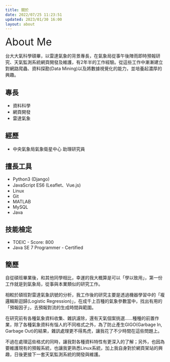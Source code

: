 ```yaml
---
title: 關於
date: 2022/07/25 11:23:51
updated: 2023/01/30 16:00
layout: about
---
```


<font size=6>About Me</font>

台大大氣科學碩畢，以雷達氣象的背景專長，在氣象局從事午後陣雨即時預報研究、天氣監測系統網頁開發及維護，有2年半的工作經驗。從這些工作中漸漸建立對網路爬蟲、資料探勘(Data Mining)以及將數據視覺化的能力，並培養起濃厚的興趣。

## 專長

- 資料科學
- 網頁開發
- 雷達氣象

## 經歷

- 中央氣象局氣象衛星中心 助理研究員

## 擅長工具

- Python3 (Django)
- JavaScript ES6 (Leaflet、Vue.js)
- Linux
- Git
- MATLAB
- MySQL
- Java

## 技能檢定

- TOEIC - Score: 800
- Java SE 7 Programmer - Certified

## 簡歷

自從碩班畢業後，和其他同學相比，幸運的我大概算是可以「學以致用」，第一份工作就是到氣象局，從事與本業類似的研究工作。

相較於碩班對雷達氣象訊號的分析，我工作後的研究主要是透過機器學習中的「複邏輯斯迴歸(Logistic Regression)」，在成千上百種的氣象參數當中，找出有用的「預報因子」，去預報對流的生成時間與範圍。

在研究前有各種氣象資料收集、雜訊濾除，還有天氣個案挑選......種種的前置作業，除了各種氣象資料有惱人的不同格式之外，為了防止產生GIGO(Garbage In, Garbage Out)的結果，雜訊處理更不得馬虎，讓我花了不少時間在這些問題上。

不過在處理這些格式的同時，讓我對各種資料特性有更深入的了解；另外，也因為要維護現有的預報系統，也讓我更熟悉Linux系統，加上我自身對於網頁架站的興趣，日後更接下一套天氣監測系統的開發與維護。















